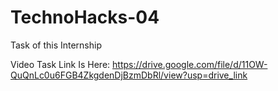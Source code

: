 # TechnoHacks-04
Task of this Internship 

Video Task Link Is Here:
https://drive.google.com/file/d/11OW-QuQnLc0u6FGB4ZkgdenDjBzmDbRl/view?usp=drive_link
